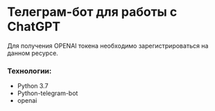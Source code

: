 # Телеграм-бот для работы с ChatGPT

Для получения OPENAI токена необходимо зарегистрироваться на данном ресурсе.

### Технологии:
- Python 3.7
- Python-telegram-bot
- openai
